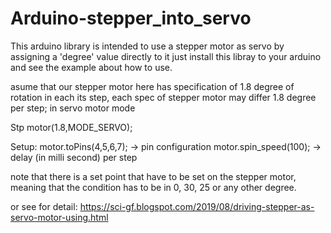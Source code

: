 # Arduino-stepper_into_servo

This arduino library is intended to use a stepper motor as servo by assigning a 'degree' value directly to it
just install this libray to your arduino and see the example about how to use.

asume that our stepper motor here has specification of
1.8 degree of rotation in each its step, each spec of stepper
motor may differ
1.8 degree per step; in servo motor mode

Stp motor(1.8,MODE_SERVO);


Setup:
  motor.toPins(4,5,6,7);      -> pin configuration
  motor.spin_speed(100);      -> delay (in milli second) per step
  
 note that there is a set point that have to be set on the stepper motor, meaning that the condition has to be in 0, 30, 25 or any other degree.

or see for detail:
https://sci-gf.blogspot.com/2019/08/driving-stepper-as-servo-motor-using.html
